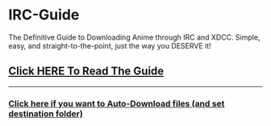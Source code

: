 # IRC-Guide
The Definitive Guide to Downloading Anime through IRC and XDCC. Simple, easy, and straight-to-the-point, just the way you DESERVE it!

## [Click HERE To Read The Guide](https://prid13.github.io/IRC-Guide/)

--------

### [Click here if you want to Auto-Download files (and set destination folder)](https://github.com/Prid13/IRC-Guide/blob/master/Auto%20Downloading.md)
